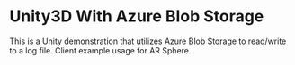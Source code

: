 # Unity3D With Azure Blob Storage
 This is a Unity demonstration that utilizes Azure Blob Storage to read/write to a log file. Client example usage for AR Sphere.
